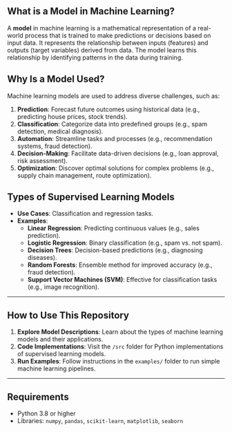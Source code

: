 ## What is a Model in Machine Learning?  
A **model** in machine learning is a mathematical representation of a real-world process that is trained to make predictions or decisions based on input data. It represents the relationship between inputs (features) and outputs (target variables) derived from data. The model learns this relationship by identifying patterns in the data during training.  

## Why Is a Model Used?  
Machine learning models are used to address diverse challenges, such as:  
1. **Prediction**: Forecast future outcomes using historical data (e.g., predicting house prices, stock trends).  
2. **Classification**: Categorize data into predefined groups (e.g., spam detection, medical diagnosis).  
3. **Automation**: Streamline tasks and processes (e.g., recommendation systems, fraud detection).  
4. **Decision-Making**: Facilitate data-driven decisions (e.g., loan approval, risk assessment).  
5. **Optimization**: Discover optimal solutions for complex problems (e.g., supply chain management, route optimization).  

## Types of Supervised Learning Models  

- **Use Cases**: Classification and regression tasks.  
- **Examples**:  
  - **Linear Regression**: Predicting continuous values (e.g., sales prediction).  
  - **Logistic Regression**: Binary classification (e.g., spam vs. not spam).  
  - **Decision Trees**: Decision-based predictions (e.g., diagnosing diseases).  
  - **Random Forests**: Ensemble method for improved accuracy (e.g., fraud detection).  
  - **Support Vector Machines (SVM)**: Effective for classification tasks (e.g., image recognition).  

---

## How to Use This Repository  

1. **Explore Model Descriptions**: Learn about the types of machine learning models and their applications.  
2. **Code Implementations**: Visit the `/src` folder for Python implementations of supervised learning models.  
3. **Run Examples**: Follow instructions in the `examples/` folder to run simple machine learning pipelines.  

---
## Requirements  

- Python 3.8 or higher  
- Libraries: `numpy`, `pandas`, `scikit-learn`, `matplotlib`, `seaborn` 

